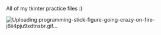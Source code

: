 All of my tkinter practice files :)

![Uploading programming-stick-figure-going-crazy-on-fire-j6ii4pju9xdtnsbr.gif…]()
